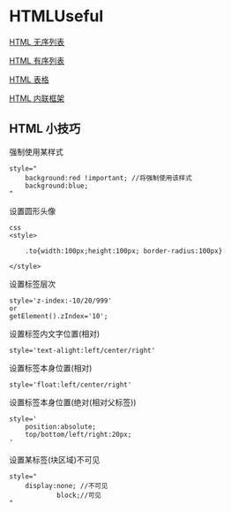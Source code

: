# HTMLUseful

[HTML 无序列表](/ul.md)

[HTML 有序列表](/ol.md)

[HTML 表格](/table.md)

[HTML 内联框架](/iframe.md)

## HTML 小技巧

强制使用某样式
```
style="
    background:red !important; //将强制使用该样式
    background:blue;
"
```
设置圆形头像
```
css
<style>

    .to{width:100px;height:100px; border-radius:100px}

</style>
```
设置标签层次
```
style='z-index:-10/20/999'
or
getElement().zIndex='10';
```
设置标签内文字位置(相对)
```
style='text-alight:left/center/right'
```
设置标签本身位置(相对)
```
style='float:left/center/right'
```
设置标签本身位置(绝对(相对父标签))
```
style='
    position:absolute;
    top/bottom/left/right:20px;
'
```
设置某标签(块区域)不可见
```
style="
    display:none; //不可见
            block;//可见
"
```


